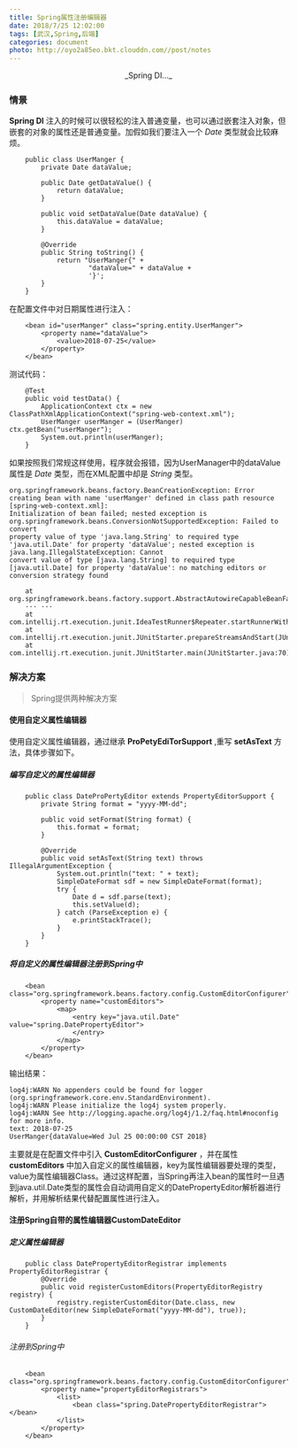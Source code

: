 ```yaml
---
title: Spring属性注册编辑器
date: 2018/7/25 12:02:00
tags: [武汉,Spring,后端]
categories: document
photo: http://oyo2a85eo.bkt.clouddn.com//post/notes
---
```


<center>_Spring DI..._</center>
<!-- more -->

### 情景
**Spring DI** 注入的时候可以很轻松的注入普通变量，也可以通过嵌套注入对象，但嵌套的对象的属性还是普通变量。加假如我们要注入一个 *Date* 类型就会比较麻烦。

```
    public class UserManger {
        private Date dataValue;

        public Date getDataValue() {
            return dataValue;
        }

        public void setDataValue(Date dataValue) {
            this.dataValue = dataValue;
        }

        @Override
        public String toString() {
            return "UserManger{" +
                    "dataValue=" + dataValue +
                    '}';
        }
    }
```
在配置文件中对日期属性进行注入：
```
    <bean id="userManger" class="spring.entity.UserManger">
        <property name="dataValue">
            <value>2018-07-25</value>
        </property>
    </bean>
```
测试代码：
```
    @Test
    public void testData() {
        ApplicationContext ctx = new ClassPathXmlApplicationContext("spring-web-context.xml");
        UserManger userManger = (UserManger) ctx.getBean("userManger");
        System.out.println(userManger);
    }
```

如果按照我们常规这样使用，程序就会报错，因为UserManager中的dataValue属性是 *Date* 类型，而在XML配置中却是 *String* 类型。
```
org.springframework.beans.factory.BeanCreationException: Error creating bean with name 'userManger' defined in class path resource [spring-web-context.xml]:
Initialization of bean failed; nested exception is org.springframework.beans.ConversionNotSupportedException: Failed to convert
property value of type 'java.lang.String' to required type 'java.util.Date' for property 'dataValue'; nested exception is java.lang.IllegalStateException: Cannot
convert value of type [java.lang.String] to required type [java.util.Date] for property 'dataValue': no matching editors or conversion strategy found

	at org.springframework.beans.factory.support.AbstractAutowireCapableBeanFactory.doCreateBean(AbstractAutowireCapableBeanFactory.java:553)
    ··· ···
	at com.intellij.rt.execution.junit.IdeaTestRunner$Repeater.startRunnerWithArgs(IdeaTestRunner.java:47)
	at com.intellij.rt.execution.junit.JUnitStarter.prepareStreamsAndStart(JUnitStarter.java:242)
	at com.intellij.rt.execution.junit.JUnitStarter.main(JUnitStarter.java:70)
```

### 解决方案
>Spring提供两种解决方案

#### 使用自定义属性编辑器
使用自定义属性编辑器，通过继承 **ProPetyEdiTorSupport** ,重写 **setAsText** 方法，具体步骤如下。

##### 编写自定义的属性编辑器
```
    public class DateProPertyEditor extends PropertyEditorSupport {
        private String format = "yyyy-MM-dd";

        public void setFormat(String format) {
            this.format = format;
        }

        @Override
        public void setAsText(String text) throws IllegalArgumentException {
            System.out.println("text: " + text);
            SimpleDateFormat sdf = new SimpleDateFormat(format);
            try {
                Date d = sdf.parse(text);
                this.setValue(d);
            } catch (ParseException e) {
                e.printStackTrace();
            }
        }
    }
```

##### 将自定义的属性编辑器注册到Spring中
```
    <bean class="org.springframework.beans.factory.config.CustomEditorConfigurer">
        <property name="customEditors">
            <map>
                <entry key="java.util.Date" value="spring.DatePropertyEditor">
                </entry>
            </map>
        </property>
    </bean>
```

输出结果：
```
log4j:WARN No appenders could be found for logger (org.springframework.core.env.StandardEnvironment).
log4j:WARN Please initialize the log4j system properly.
log4j:WARN See http://logging.apache.org/log4j/1.2/faq.html#noconfig for more info.
text: 2018-07-25
UserManger{dataValue=Wed Jul 25 00:00:00 CST 2018}
```

主要就是在配置文件中引入 **CustomEditorConfigurer** ，并在属性 **customEditors** 中加入自定义的属性编辑器，key为属性编辑器要处理的类型，value为属性编辑器Class。通过这样配置，当Spring再注入bean的属性时一旦遇到java.util.Date类型的属性会自动调用自定义的DatePropertyEditor解析器进行解析，并用解析结果代替配置属性进行注入。

#### 注册Spring自带的属性编辑器CustomDateEditor

##### 定义属性编辑器
```
    public class DatePropertyEditorRegistrar implements PropertyEditorRegistrar {
        @Override
        public void registerCustomEditors(PropertyEditorRegistry registry) {
            registry.registerCustomEditor(Date.class, new CustomDateEditor(new SimpleDateFormat("yyyy-MM-dd"), true));
        }
    }
```
###### 注册到Spring中
```
    <bean class="org.springframework.beans.factory.config.CustomEditorConfigurer">
        <property name="propertyEditorRegistrars">
            <list>
                <bean class="spring.DatePropertyEditorRegistrar"></bean>
            </list>
        </property>
    </bean>
```
